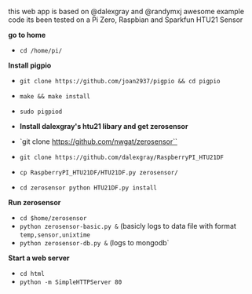 this web app is based on @dalexgray and @randymxj awesome example code 
its been tested on a Pi Zero, Raspbian and Sparkfun HTU21 Sensor

**go to home**
* `cd /home/pi/`

**Install pigpio**

* `git clone https://github.com/joan2937/pigpio && cd pigpio`
* `make && make install`
* `sudo pigpiod`

* **Install dalexgray's htu21 libary and get zerosensor**
* `git clone https://github.com/nwgat/zerosensor``
* `git clone https://github.com/dalexgray/RaspberryPI_HTU21DF`
* `cp RaspberryPI_HTU21DF/HTU21DF.py zerosensor/`
* `cd zerosensor python HTU21DF.py install`

**Run zerosensor**
* `cd $home/zerosensor`
* `python zerosensor-basic.py &` (basicly logs to data file with format `temp,sensor,unixtime`
* `python zerosensor-db.py &` (logs to mongodb`


**Start a web server**
* `cd html`
* `python -m SimpleHTTPServer 80`
